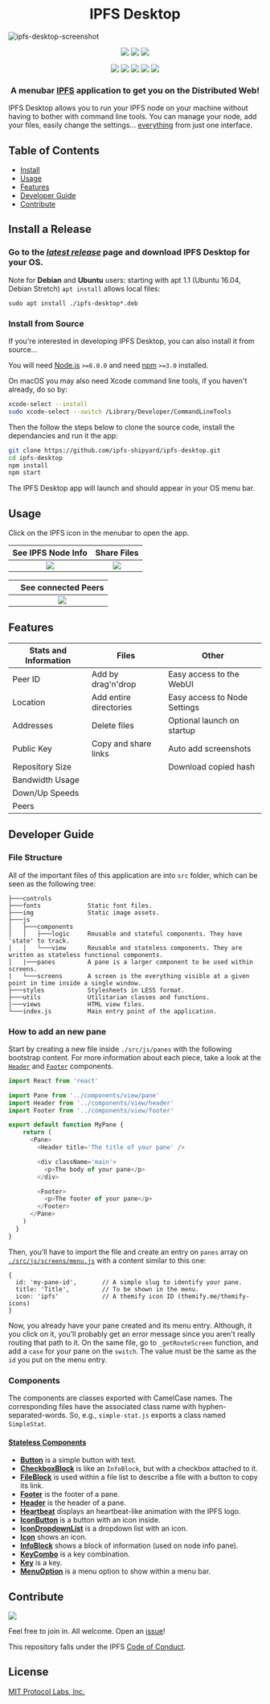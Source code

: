 <h1 align="center">
  IPFS Desktop
</h1>

![ipfs-desktop-screenshot](https://user-images.githubusercontent.com/58871/34874493-0d306e5a-f791-11e7-94cb-5ac5a0d225b9.png)

<p align="center">
  <a href="http://protocol.ai"><img src="https://img.shields.io/badge/made%20by-Protocol%20Labs-blue.svg?style=flat-square" /></a>
  <a href="http://ipfs.io/"><img src="https://img.shields.io/badge/project-IPFS-blue.svg?style=flat-square" /></a>
  <a href="http://webchat.freenode.net/?channels=%23ipfs"><img src="https://img.shields.io/badge/freenode-%23ipfs-blue.svg?style=flat-square" /></a>
</p>

<p align="center">
  <a href="https://travis-ci.org/ipfs-shipyard/ipfs-desktop"><img src="https://img.shields.io/travis/ipfs-shipyard/ipfs-desktop.svg?style=flat-square" /></a>
  <a href="https://david-dm.org/ipfs-shipyard/ipfs-desktop"><img src="https://david-dm.org/ipfs-shipyard/ipfs-desktop.svg?style=flat-square" /></a>
  <a href="https://codecov.io/gh/ipfs-shipyard/ipfs-desktop"><img src="https://img.shields.io/codecov/c/github/ipfs-shipyard/ipfs-desktop.svg?style=flat-square"></a>
  <a href="https://github.com/feross/standard"><img src="https://img.shields.io/badge/code%20style-standard-brightgreen.svg?style=flat-square"></a>
  <a href="https://github.com/RichardLitt/standard-readme"><img src="https://img.shields.io/badge/standard--readme-OK-green.svg?style=flat-square" /></a>
</p>

<h3 align="center">
A menubar <a href="https://ipfs.io">IPFS</a> application to get you on the Distributed Web!
</h3>

IPFS Desktop allows you to run your IPFS node on your machine without having to bother with command line tools. You can manage your node, add your files, easily change the settings... [everything](#features) from just one interface.

## Table of Contents

- [Install](#install)
- [Usage](#usage)
- [Features](#features)
- [Developer Guide](#developer-guide)
- [Contribute](#contribute)

## Install a Release

### Go to the [*latest release*](https://github.com/ipfs-shipyard/ipfs-desktop/releases/latest) page and download IPFS Desktop for your OS.


Note for **Debian** and **Ubuntu** users: starting with apt 1.1 (Ubuntu 16.04, Debian Stretch) `apt install` allows local files:
  ```
  sudo apt install ./ipfs-desktop*.deb
  ```

### Install from Source

If you're interested in developing IPFS Desktop, you can also install it from source...

You will need [Node.js](https://nodejs.org/en/) `>=6.0.0` and
need [npm](npmjs.org) `>=3.0` installed.

On macOS you may also need Xcode command line tools, if you haven't already, do so by:

```bash
xcode-select --install
sudo xcode-select --switch /Library/Developer/CommandLineTools
```

Then the follow the steps below to clone the source code, install the dependancies and run it the app:

```bash
git clone https://github.com/ipfs-shipyard/ipfs-desktop.git
cd ipfs-desktop
npm install
npm start
```

The IPFS Desktop app will launch and should appear in your OS menu bar.

## Usage

Click on the IPFS icon in the menubar to open the app.

| See IPFS Node Info | Share Files |
|:---:|:---:|
| ![](https://ipfs.io/ipfs/QmPBMMG4HUB1U1kLfwWvr6zQhGMcuvWYtGEFeTqBjG2jxW) | ![](https://ipfs.io/ipfs/QmSL8L5kMevXWDZguBwiwDVsQX6qkRFt1yTCDdnA1LmyR9) |

| | See connected Peers |
|:---:|:---:|
| | ![](https://ipfs.io/ipfs/QmW1SWU1aALf8sqSvEFGUtzK8oqX9BGNA6r4bzS8MPg94B) |

## Features

| Stats and Information | Files                   | Other                           |
|-----------------------|-------------------------|---------------------------------|
| Peer ID               | Add by drag'n'drop      | Easy access to the WebUI        |
| Location              | Add entire directories  | Easy access to Node Settings    |
| Addresses             | Delete files            | Optional launch on startup      |
| Public Key            | Copy and share links    | Auto add screenshots            |
| Repository Size       |                         | Download copied hash            |
| Bandwidth Usage       |                         | 
| Down/Up Speeds        |                         |
| Peers                 |                         |

## Developer Guide

### File Structure

All of the important files of this application are into `src` folder, which can be seen as the following tree:

```
├───controls
├───fonts             Static font files.
├───img               Static image assets.
├───js
│   ├───components
│   │   ├───logic     Reusable and stateful components. They have 'state' to track.
│   │   └───view      Reusable and stateless components. They are written as stateless functional components.
│   |───panes         A pane is a larger component to be used within screens.
|   └───screens       A screen is the everything visible at a given point in time inside a single window.
├───styles            Stylesheets in LESS format.
├───utils             Utilitarian classes and functions.
|───views             HTML view files.
└───index.js          Main entry point of the application.
```

### How to add an new pane

Start by creating a new file inside `./src/js/panes` with the following bootstrap content. For more information about each piece, take a look at the [`Header`](./src/js/components/view/header.js) and [`Footer`](./src/js/components/view/footer.js) components.

```js
import React from 'react'

import Pane from '../components/view/pane'
import Header from '../components/view/header'
import Footer from '../components/view/footer'

export default function MyPane {
    return (
      <Pane>
        <Header title='The title of your pane' />

        <div className='main'>
          <p>The body of your pane</p>
        </div>

        <Footer>
          <p>The footer of your pane</p>
        </Footer>
      </Pane>
    )
  }
}
```

Then, you'll have to import the file and create an entry on `panes` array on [`./src/js/screens/menu.js`](./src/js/components/view/icon.js) with a content similar to this one:

```
{
  id: 'my-pane-id',       // A simple slug to identify your pane.
  title: 'Title',         // To be shown in the menu.
  icon: 'ipfs'            // A themify icon ID (themify.me/themify-icons)
}
```

Now, you already have your pane created and its menu entry. Although, it you click on it, you'll probably get an error message since you aren't really routing that path to it. On the same file, go to `_getRouteScreen` function, and add a `case` for your pane on the `switch`. The value must be the same as the `id` you put on the menu entry.

### Components

The components are classes exported with CamelCase names. The corresponding files have the associated class name with hyphen-separated-words. So, e.g., `simple-stat.js` exports a class named `SimpleStat`.

#### [Stateless Components](./src/js/components/view)

+ [**Button**](./src/js/components/view/button.js) is a simple button with text.
+ [**CheckboxBlock**](./src/js/components/view/checkbox-block.js) is like an `InfoBlock`, but with a checkbox attached to it.
+ [**FileBlock**](./src/js/components/view/file-block.js) is used within a file list to describe a file with a button to copy its link.
+ [**Footer**](./src/js/components/view/footer.js) is the footer of a pane.
+ [**Header**](./src/js/components/view/header.js) is the header of a pane.
+ [**Heartbeat**](./src/js/components/view/heartbeat.js) displays an heartbeat-like animation with the IPFS logo.
+ [**IconButton**](./src/js/components/view/icon-button.js) is a button with an icon inside.
+ [**IconDropdownList**](./src/js/components/view/icon-dropdown-list.js) is a dropdown list with an icon.
+ [**Icon**](./src/js/components/view/icon.js) shows an icon.
+ [**InfoBlock**](./src/js/components/view/info-block.js) shows a block of information (used on node info pane).
+ [**KeyCombo**](./src/js/components/view/key-combo.js) is a key combination.
+ [**Key**](./src/js/components/view/key.js) is a key.
+ [**MenuOption**](./src/js/components/view/menu-option.js) is a menu option to show within a menu bar.

## Contribute

[![](https://cdn.rawgit.com/jbenet/contribute-ipfs-gif/master/img/contribute.gif)](https://github.com/ipfs/community/blob/master/contributing.md)

Feel free to join in. All welcome. Open an [issue](https://github.com/ipfs-shipyard/ipfs-desktop/issues)!

This repository falls under the IPFS [Code of Conduct](https://github.com/ipfs/community/blob/master/code-of-conduct.md).

## License

[MIT Protocol Labs, Inc.](./LICENSE)